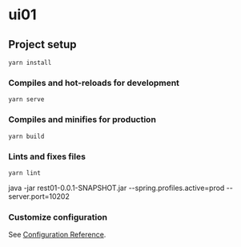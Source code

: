 # ui01

## Project setup
```
yarn install
```

### Compiles and hot-reloads for development
```
yarn serve
```

### Compiles and minifies for production
```
yarn build
```

### Lints and fixes files
```
yarn lint
```
java -jar rest01-0.0.1-SNAPSHOT.jar --spring.profiles.active=prod --server.port=10202

### Customize configuration
See [Configuration Reference](https://cli.vuejs.org/config/).
